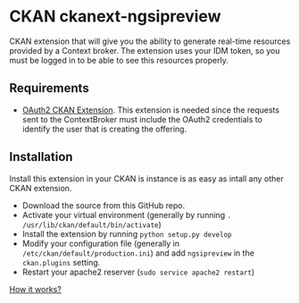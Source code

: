 CKAN ckanext-ngsipreview
=====================

CKAN extension that will give you the ability to generate real-time resources provided by a Context broker. The extension uses your IDM token, so you must be logged in to be able to see this resources properly.


Requirements
------------

* [OAuth2 CKAN Extension](https://github.com/conwetlab/ckanext-oauth2/). This extension is needed since the requests sent to the ContextBroker must include the OAuth2 credentials to identify the user that is creating the offering.


Installation
------------
Install this extension in your CKAN is instance is as easy as intall any other CKAN extension.

* Download the source from this GitHub repo.
* Activate your virtual environment (generally by running `. /usr/lib/ckan/default/bin/activate`)
* Install the extension by running `python setup.py develop`
* Modify your configuration file (generally in `/etc/ckan/default/production.ini`) and add `ngsipreview` in the `ckan.plugins` setting. 
* Restart your apache2 reserver (`sudo service apache2 restart`)

[How it works?]()
